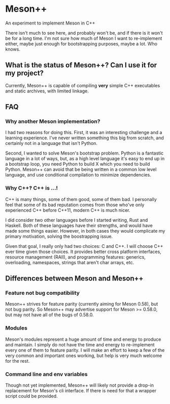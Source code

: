 # Meson++

An experiment to implement Meson in C++

There isn't much to see here, and probably won't be, and if there is it won't
be for a long time. I'm not sure how much of Meson I want to re-implement
either, maybe just enough for bootstrapping purposes, maybe a lot. Who knows.

## What is the status of Meson++? Can I use it for my project?

Currently, Meson++ is capable of compiling **very** simple C++ executables 
and static archives, with limited linkage.

## FAQ

### Why another Meson implementation?

I had two reasons for doing this. First, it was an interesting challenge and
a learning experience. I've never written something this big from scratch,
and certainly not in a language that isn't Python.

Second, I wanted to solve Meson's bootstrap problem. Python is a fantastic
language in a lot of ways, but, as a high level language it's easy to end up
in a bootstrap loop, you need Python to build X which you need to build
Python. Meson++ can avoid that be being written in a common low level
language, and use conditional compilation to minimize dependencies.

### Why C++‽ C++ is ...!

C++ is many things, some of them good, some of them bad. I personally feel
that some of its bad reputation comes from those who've only experienced C++
before C++11, modern C++ is much nicer.

I did consider two other languages before I started writing, Rust and
Haskell. Both of these languages have their strengths, and would have made
some things easier. However, in both cases they would complicate my primary
motivation, solving the boostrapping issue.

Given that goal, I really only had two choices: C and C++. I will choose C++
ever time given those choices. It provides better cross platform interfaces,
resource management (RAII), and programming features: generics, overloading,
namespaces, strings that aren't char arrays, etc.

## Differences between Meson and Meson++

### Feature not bug compatibility

Meson++ strives for feature parity (currently aiming for Meson 0.58), but not
bug parity. So Meson++ may advertise support for Meson >= 0.58.0, but
may not have all of the bugs of 0.58.0.

### Modules

Meson's modules represent a huge amount of time and energy to produce and
maintain. I simply do not have the time and energy to re-implement every one
of them to feature parity. I will make an effort to keep a few of the very
common and important ones working, but help is very much welcome for the rest.

### Command line and env variables

Though not yet implemented, Meson++ will likely not provide a drop-in
replacement for Meson's cli interface. If there is need for that a wrapper
script could be provided.
